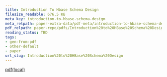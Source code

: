 ```yaml
---
title: Introduction To Hbase Schema Design
filesize_readable: 676.5 KB
meta_key: introduction-to-hbase-schema-design
meta_relpath: paper-extra-data/pdf-meta/introduction-to-hbase-schema-design.yaml
pdf_relpath: paper-repo/pdfs/Introduction%20to%20HBase%20Schema%20Design.pdf
reading_status: TBD
tags:
- gen-from-pdf
- other-default
- paper
url_slug: Introduction%20to%20HBase%20Schema%20Design
---
```


[pdf(local)](../../paper-repo/pdfs/Introduction%20to%20HBase%20Schema%20Design.pdf)
